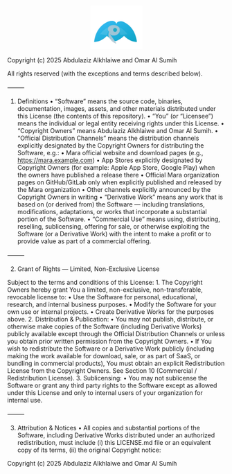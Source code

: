 <div align="center">
	<img src="marafinal/assets/logo.png" alt="Mara Logo" width="120" />
  
</div>


Copyright (c) 2025 Abdulaziz Alkhlaiwe and Omar Al Sumih

All rights reserved (with the exceptions and terms described below).

⸻

1. Definitions
	•	“Software” means the source code, binaries, documentation, images, assets, and other materials distributed under this License (the contents of this repository).
	•	“You” (or “Licensee”) means the individual or legal entity receiving rights under this License.
	•	“Copyright Owners” means Abdulaziz Alkhlaiwe and Omar Al Sumih.
	•	“Official Distribution Channels” means the distribution channels explicitly designated by the Copyright Owners for distributing the Software, e.g.:
	•	Mara official website and download pages (e.g., https://mara.example.com)
	•	App Stores explicitly designated by Copyright Owners (for example: Apple App Store, Google Play) when the owners have published a release there
	•	Official Mara organization pages on GitHub/GitLab only when explicitly published and released by the Mara organization
	•	Other channels explicitly announced by the Copyright Owners in writing
	•	“Derivative Work” means any work that is based on (or derived from) the Software — including translations, modifications, adaptations, or works that incorporate a substantial portion of the Software.
	•	“Commercial Use” means using, distributing, reselling, sublicensing, offering for sale, or otherwise exploiting the Software (or a Derivative Work) with the intent to make a profit or to provide value as part of a commercial offering.

⸻

2. Grant of Rights — Limited, Non-Exclusive License

Subject to the terms and conditions of this License:
	1.	The Copyright Owners hereby grant You a limited, non-exclusive, non-transferable, revocable license to:
	•	Use the Software for personal, educational, research, and internal business purposes.
	•	Modify the Software for your own use or internal projects.
	•	Create Derivative Works for the purposes above.
	2.	Distribution & Publication:
	•	You may not publish, distribute, or otherwise make copies of the Software (including Derivative Works) publicly available except through the Official Distribution Channels or unless you obtain prior written permission from the Copyright Owners.
	•	If You wish to redistribute the Software or a Derivative Work publicly (including making the work available for download, sale, or as part of SaaS, or bundling in commercial products), You must obtain an explicit Redistribution License from the Copyright Owners. See Section 10 (Commercial / Redistribution License).
	3.	Sublicensing:
	•	You may not sublicense the Software or grant any third party rights to the Software except as allowed under this License and only to internal users of your organization for internal use.

⸻

3. Attribution & Notices
	•	All copies and substantial portions of the Software, including Derivative Works distributed under an authorized redistribution, must include (i) this LICENSE.md file or an equivalent copy of its terms, (ii) the original Copyright notice:


Copyright (c) 2025 Abdulaziz Alkhlaiwe and Omar Al Sumih
